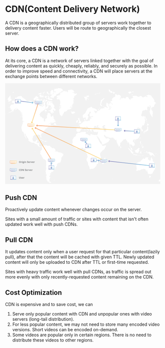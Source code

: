 # CDN(Content Delivery Network)

A CDN is a geographically distributed group of servers work together to delivery content faster.
Users will be route to geographically the closest server.

## How does a CDN work?

At its core, a CDN is a network of servers linked together with the goal of delivering content as quickly, cheaply, reliably, and securely as possible. In order to improve speed and connectivity,
a CDN will place servers at the exchange points between different networks.

![img_1.png](cdn.png)

## Push CDN
Proactively update content whenever changes occur on the server.

Sites with a small amount of traffic or sites with content that isn't often updated work well with push CDNs.

## Pull CDN

It updates content only when a user request for that particular content(lazily pull), after that the
content will be cached with given TTL. Newly updated content will only be uploaded to CDN after TTL or first-time requested.

Sites with heavy traffic work well with pull CDNs, 
as traffic is spread out more evenly with only recently-requested content remaining on the CDN.

## Cost Optimization
CDN is expensive and to save cost, we can 
1. Serve only popular content with CDN and unpopular ones with video servers (long-tail distribution).
2. For less popular content, we may not need to store many encoded video versions. Short videos can be encoded on-demand.
3. Some videos are popular only in certain regions. There is no need to distribute these videos to other regions.